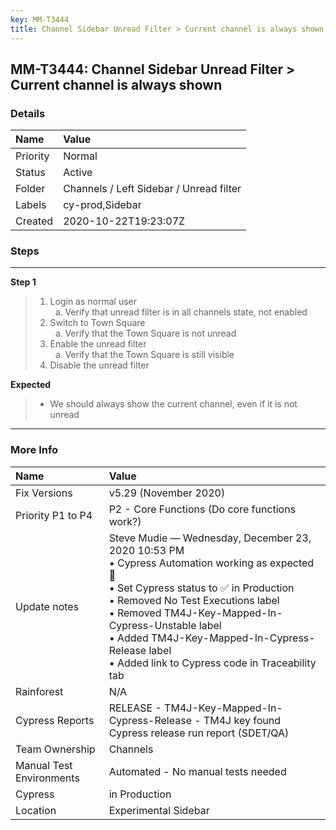 ```yaml
---
key: MM-T3444
title: Channel Sidebar Unread Filter > Current channel is always shown
---
```


## MM-T3444: Channel Sidebar Unread Filter > Current channel is always shown

### Details

| Name     | Value                                   |
| :------- | :-------------------------------------- |
| Priority | Normal                                  |
| Status   | Active                                  |
| Folder   | Channels / Left Sidebar / Unread filter |
| Labels   | cy-prod,Sidebar                         |
| Created  | 2020-10-22T19:23:07Z                    |

### Steps

<hr/>

**Step 1**

> <article><ol><li>Login as normal user<ol style="list-style-type:lower-alpha"><li>Verify that unread filter is in all channels state, not enabled</li></ol></li><li>Switch to Town Square<ol style="list-style-type:lower-alpha"><li>Verify that the Town Square is not unread</li></ol></li><li>Enable the unread filter<ol style="list-style-type:lower-alpha"><li>Verify that the Town Square is still visible</li></ol></li><li>Disable the unread filter</li></ol></article>

**Expected**

> <article><ul><li>We should always show the current channel, even if it is not unread</li></ul></article>

<hr/>

### More Info

| Name                     | Value                                                                                                                                                                                                                                                                                                                                             |
| :----------------------- | :------------------------------------------------------------------------------------------------------------------------------------------------------------------------------------------------------------------------------------------------------------------------------------------------------------------------------------------------ |
| Fix Versions             | v5.29 (November 2020)                                                                                                                                                                                                                                                                                                                             |
| Priority P1 to P4        | P2 - Core Functions (Do core functions work?)                                                                                                                                                                                                                                                                                                     |
| Update notes             | Steve Mudie — Wednesday, December 23, 2020 10:53 PM<br>• Cypress Automation working as expected 🎉<br>• Set Cypress status to ✅ in Production<br>• Removed No Test Executions label<br>• Removed TM4J-Key-Mapped-In-Cypress-Unstable label<br>• Added TM4J-Key-Mapped-In-Cypress-Release label<br>• Added link to Cypress code in Traceability tab |
| Rainforest               | N/A                                                                                                                                                                                                                                                                                                                                               |
| Cypress Reports          | RELEASE - TM4J-Key-Mapped-In-Cypress-Release - TM4J key found Cypress release run report (SDET/QA)                                                                                                                                                                                                                                                |
| Team Ownership           | Channels                                                                                                                                                                                                                                                                                                                                          |
| Manual Test Environments | Automated - No manual tests needed                                                                                                                                                                                                                                                                                                                |
| Cypress                  | in Production                                                                                                                                                                                                                                                                                                                                     |
| Location                 | Experimental Sidebar                                                                                                                                                                                                                                                                                                                              |
